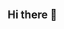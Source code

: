 ## Hi there 👋

<!--
**GirishKGit/GirishKGit** is a ✨ _special_ ✨ repository because its `README.md` (this file) appears on your GitHub profile.

How does it work?

Deep Learning Score: A model trained on facial beauty data provides a score based on learned patterns of attractiveness.
Facial Feature Scores: The model also computes separate scores for eyes and nose symmetry and combines them for a final score.
